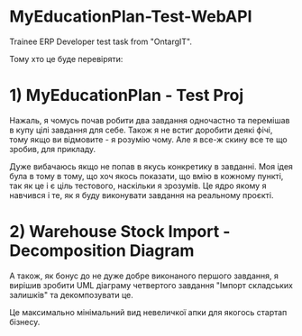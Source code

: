 # MyEducationPlan-Test-WebAPI
Trainee ERP Developer test task from "OntargIT".

Тому хто це буде перевіряти:

# 1) MyEducationPlan - Test Proj

Нажаль, я чомусь почав робити два завдання одночастно та перемішав в купу цілі завдання для себе. Також я не встиг доробити деякі фічі, тому якщо ви відмовите - я розумію чому. Але я все-ж скину все те що зробив, для прикладу.

Дуже вибачаюсь якщо не попав в якусь конкретику в завданні. Моя ідея була в тому в тому, що хоч якось показати, що вмію в кожному пункті, так як це і є ціль тестового, наскільки я зрозумів.
Це ядро якому я навчився і те, як я буду виконувати завдання на реальному проєкті.

# 2) Warehouse Stock Import - Decomposition Diagram

А також, як бонус до не дуже добре виконаного першого завдання, я вирішив зробити UML діаграму четвертого завдання "Імпорт складських залишків" та декомпозувати це.

Це максимально мінімальний вид невеличкої апки для якогось стартап бізнесу.
